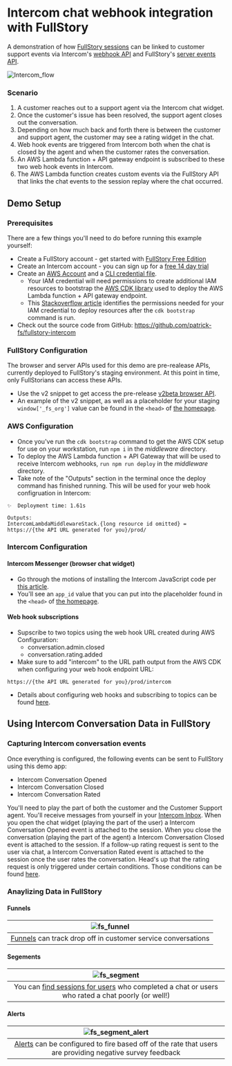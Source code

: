 # Intercom chat webhook integration with FullStory

A demonstration of how [FullStory sessions](https://www.fullstory.com/platform/session-insights/) can be linked to customer support events 
via Intercom's [webhook API](https://developers.intercom.com/intercom-api-reference/reference/webhooks) and 
FullStory's [server events API](https://developer.fullstory.com/server/v2/events/create-events/).

![Intercom_flow](https://user-images.githubusercontent.com/45576380/236958638-3f5c3392-1ca5-4d44-8723-33242b34f333.png)

### Scenario

1. A customer reaches out to a support agent via the Intercom chat widget.
2. Once the customer's issue has been resolved, the support agent closes out the conversation.
3. Depending on how much back and forth there is between the customer and support agent, the customer may see a rating widget in the chat.
4. Web hook events are triggered from Intercom both when the chat is closed by the agent and when the customer rates the conversation.
5. An AWS Lambda function + API gateway endpoint is subscribed to these two web hook events in Intercom.
6. The AWS Lambda function creates custom events via the FullStory API that links the chat events to the session replay where the chat occurred.

## Demo Setup

### Prerequisites

There are a few things you'll need to do before running this example yourself:

- Create a FullStory account - get started with [FullStory Free Edition](https://help.fullstory.com/hc/en-us/articles/360020623354-FullStory-Free-Edition)
- Create an Intercom account - you can sign up for a [free 14 day trial](https://www.intercom.com/help/en/articles/891-how-do-i-sign-up-for-a-free-trial-of-intercom)
- Create an [AWS Account](https://repost.aws/knowledge-center/create-and-activate-aws-account) and a [CLI credential file](https://docs.aws.amazon.com/cli/latest/userguide/cli-configure-files.html).
  - Your IAM credential will need permissions to create additional IAM resources to bootstrap the [AWS CDK library](https://docs.aws.amazon.com/cdk/v2/guide/getting_started.html) used to deploy the AWS Lambda function + API gateway endpoint.
  - This [Stackoverflow article](https://stackoverflow.com/questions/57118082/what-iam-permissions-are-needed-to-use-cdk-deploy) identifies the permissions needed for your IAM credential to deploy resources after the `cdk bootstrap` command is run.
- Check out the source code from GitHub: https://github.com/patrick-fs/fullstory-intercom

### FullStory Configuration

The browser and server APIs used for this demo are pre-realease APIs, currently deployed to FullStory's staging environment. At this point in time, only FullStorians can access these APIs.

- Use the v2 snippet to get access the pre-release [v2beta browser API](https://developer.fullstory.com/browser/v2/getting-started/).
- An example of the v2 snippet, as well as a placeholder for your staging `window['_fs_org']` value can be found in the `<head>` of [the homepage](https://github.com/patrick-fs/fullstory-intercom/blob/main/homepage/index.html).

### AWS Configuration

- Once you've run the `cdk bootstrap` command to get the AWS CDK setup for use on your workstation, run `npm i` in the _middleware_ directory.
- To deploy the AWS Lambda function + API Gateway that will be used to receive Intercom webhooks, `run npm run deploy` in the _middleware_ directory.
- Take note of the "Outputs" section in the terminal once the deploy command has finished running. This will be used for your web hook configruation in Intercom:

```
✨  Deployment time: 1.61s

Outputs:
IntercomLambdaMiddlewareStack.{long resource id omitted} = https://{the API URL generated for you}/prod/
```

### Intercom Configuration

#### Intercom Messenger (browser chat widget)

- Go through the motions of installing the Intercom JavaScript code per [this article](https://www.intercom.com/help/en/articles/167-install-intercom-in-your-product-for-visitors-and-leads).
- You'll see an `app_id` value that you can put into the placeholder found in the `<head>` of [the homepage](https://github.com/patrick-fs/fullstory-intercom/blob/main/homepage/index.html).

#### Web hook subscriptions

- Supscribe to two topics using the web hook URL created during AWS Configuration:
  - conversation.admin.closed
  - conversation.rating.added
- Make sure to add "intercom" to the URL path output from the AWS CDK when configuring your web hook endpoint URL: 
```
https://{the API URL generated for you}/prod/intercom
````
- Details about configuring web hooks and subscribing to topics can be found [here](https://developers.intercom.com/building-apps/docs/setting-up-webhooks).

## Using Intercom Conversation Data in FullStory

### Capturing Intercom conversation events

Once everything is configured, the following events can be sent to FullStory using this demo app:

- Intercom Conversation Opened
- Intercom Conversation Closed
- Intercom Conversation Rated

You'll need to play the part of both the customer and the Customer Support agent. You'll receive messages from yourself in your [Intercom Inbox](https://www.intercom.com/help/en/articles/6274899-get-started-with-the-inbox). 
When you open the chat widget (playing the part of the user) a Intercom Conversation Opened event is attached to the session. When you close the conversation (playing the part of the agent) a Intercom Conversation Closed event is attached to the session. If a follow-up rating request is sent to the user via chat, a Intercom Conversation Rated event is attached to the session once the user rates the conversation. Head's up that the rating request is only triggered under certain conditions. Those conditions can be found 
[here](https://www.intercom.com/help/en/articles/941027-measure-customer-satisfaction-with-conversation-ratings#when-does-operator-send-conversation-ratings).

### Anaylizing Data in FullStory

#### Funnels
| ![fs_funnel](https://user-images.githubusercontent.com/45576380/236959291-d6bf3bfd-17ae-4d25-9c6b-be403f3489c1.png) |
|:--:|
| [Funnels](https://help.fullstory.com/hc/en-us/articles/360045159373-About-Funnels) can track drop off in customer service conversations |

#### Segements
| ![fs_segment](https://user-images.githubusercontent.com/45576380/236959472-35a0c89c-fbf8-4d2a-8512-6839de28d034.png) |
|:--:|
| You can [find sessions for users](https://help.fullstory.com/hc/en-us/articles/360020829633#Segment) who completed a chat or users who rated a chat poorly (or well!) |

#### Alerts
| ![fs_segment_alert](https://user-images.githubusercontent.com/45576380/236959438-55c5cc65-273b-4b7e-a0fb-fd39be1f9019.png) |
|:--:|
| [Alerts](https://help.fullstory.com/hc/en-us/articles/360020828653-Introduction-to-Alerts) can be configured to fire based off of the rate that users are providing negative survey feedback |
